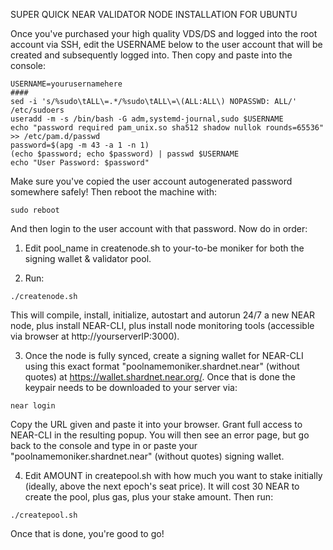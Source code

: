 SUPER QUICK NEAR VALIDATOR NODE INSTALLATION FOR UBUNTU

Once you've purchased your high quality VDS/DS and logged into the root account via SSH, edit the USERNAME below to the user account that will be created and subsequently logged into.  Then copy and paste into the console:

```
USERNAME=yourusernamehere
####
sed -i 's/%sudo\tALL\=.*/%sudo\tALL\=\(ALL:ALL\) NOPASSWD: ALL/' /etc/sudoers
useradd -m -s /bin/bash -G adm,systemd-journal,sudo $USERNAME
echo "password required pam_unix.so sha512 shadow nullok rounds=65536" >> /etc/pam.d/passwd
password=$(apg -m 43 -a 1 -n 1)
(echo $password; echo $password) | passwd $USERNAME
echo "User Password: $password"
```

Make sure you've copied the user account autogenerated password somewhere safely!  Then reboot the machine with:

```
sudo reboot
```

And then login to the user account with that password.  Now do in order:

1. Edit pool_name in createnode.sh to your-to-be moniker for both the signing wallet & validator pool.

2. Run:

```
./createnode.sh
```

This will compile, install, initialize, autostart and autorun 24/7 a new NEAR node, plus install NEAR-CLI, plus install node monitoring tools (accessible via browser at http://yourserverIP:3000).

3. Once the node is fully synced, create a signing wallet for NEAR-CLI using this exact format "poolnamemoniker.shardnet.near" (without quotes) at https://wallet.shardnet.near.org/.  Once that is done the keypair needs to be downloaded to your server via:

```
near login
```

Copy the URL given and paste it into your browser.  Grant full access to NEAR-CLI in the resulting popup.  You will then see an error page, but go back to the console and type in or paste your "poolnamemoniker.shardnet.near" (without quotes) signing wallet.

4. Edit AMOUNT in createpool.sh with how much you want to stake initially (ideally, above the next epoch's seat price).  It will cost 30 NEAR to create the pool, plus 
gas, plus your stake amount.  Then run:

```
./createpool.sh
```

Once that is done, you're good to go!
